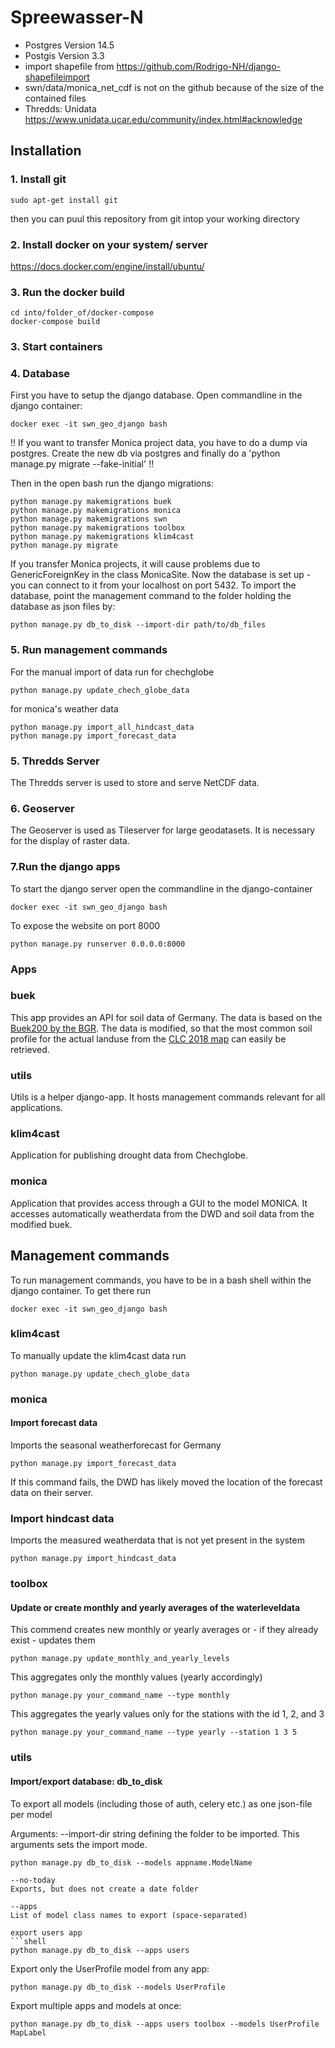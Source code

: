 # Spreewasser-N

- Postgres Version 14.5
- Postgis Version 3.3
- import shapefile from https://github.com/Rodrigo-NH/django-shapefileimport
- swn/data/monica_net_cdf is not on the github because of the size of the contained files
- Thredds: Unidata https://www.unidata.ucar.edu/community/index.html#acknowledge


## Installation
### 1. Install git
```shell
sudo apt-get install git
```
then you can puul this repository from git intop your working directory

### 2. Install docker on your system/ server
https://docs.docker.com/engine/install/ubuntu/


### 3. Run the docker build
```shell
cd into/folder_of/docker-compose
docker-compose build 
```
### 3. Start containers
### 4. Database
First you have to setup the django database. Open commandline in the django container:
```shell
docker exec -it swn_geo_django bash
```
!! If you want to transfer Monica project data, you have to do a dump via postgres. Create the new db via postgres and finally do a 'python manage.py migrate --fake-initial' !!

Then in the open bash run the django migrations:
```shell
python manage.py makemigrations buek
python manage.py makemigrations monica
python manage.py makemigrations swn
python manage.py makemigrations toolbox
python manage.py makemigrations klim4cast
python manage.py migrate
```

If you transfer Monica projects, it will cause problems due to GenericForeignKey in the class MonicaSite. 
Now the database is set up - you can connect to it from your localhost on port 5432.
To import the database, point the management command to the folder holding the database as json files by:
```shell
python manage.py db_to_disk --import-dir path/to/db_files
```

### 5. Run management commands 
For the manual import of data run
for chechglobe 
```shell
python manage.py update_chech_globe_data
```
for monica's weather data
```shell
python manage.py import_all_hindcast_data
python manage.py import_forecast_data
```


### 5. Thredds Server
The Thredds server is used to store and serve NetCDF data.

### 6. Geoserver
The Geoserver is used as Tileserver for large geodatasets. It is necessary for the display of raster data.

### 7.Run the django apps
To start the django server open the commandline in the django-container
```shell
docker exec -it swn_geo_django bash
```

To expose the website on port 8000
```shell
python manage.py runserver 0.0.0.0:8000
```



### Apps

### buek
This app provides an API for soil data of Germany. The data is based on the [Buek200 by the BGR](https://www.bgr.bund.de/DE/Themen/Boden/Produkte/produkte_node.html). 
The data is modified, so that the most common soil profile for the actual landuse from the [CLC 2018 map](https://land.copernicus.eu/en/products/corine-land-cover/clc2018) can easily be retrieved.

### utils
Utils is a helper django-app. It hosts management commands relevant for all applications.

### klim4cast
Application for publishing drought data from Chechglobe.

### monica
Application that provides access through a GUI to the model MONICA. It accesses automatically weatherdata from the DWD and soil data from the modified buek.


## Management commands
To run management commands, you have to be in a bash shell within the django container. To get there run
```shell
docker exec -it swn_geo_django bash
```

### klim4cast
To manually update the klim4cast data run
```shell
python manage.py update_chech_globe_data
```

### monica
#### Import forecast data
Imports the seasonal weatherforecast for Germany
```shell
python manage.py import_forecast_data
```
If this command fails, the DWD has likely moved the location of the forecast data on their server.

### Import hindcast data
Imports the measured weatherdata that is not yet present in the system
```shell
python manage.py import_hindcast_data
```

### toolbox
#### Update or create monthly and yearly averages of the waterleveldata

This commend creates new monthly or yearly averages or - if they already exist - updates them
```shell
python manage.py update_monthly_and_yearly_levels
```
This aggregates only the monthly values (yearly accordingly)
```shell
python manage.py your_command_name --type monthly
```

This aggregates the yearly values only for the stations with the id 1, 2, and 3
```shell
python manage.py your_command_name --type yearly --station 1 3 5
```

### utils
#### Import/export database: db_to_disk
To export all models (including those of auth, celery etc.) as one json-file per model 

Arguments:
--import-dir 
string defining the folder to be imported. This arguments sets the import mode.
```shell
python manage.py db_to_disk --models appname.ModelName

--no-today
Exports, but does not create a date folder

--apps
List of model class names to export (space-separated)

export users app
```shell
python manage.py db_to_disk --apps users

```
Export only the UserProfile model from any app:
```shell
python manage.py db_to_disk --models UserProfile

```
Export multiple apps and models at once:
```shell
python manage.py db_to_disk --apps users toolbox --models UserProfile MapLabel


```